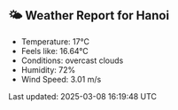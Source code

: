 <!-- WEATHER-START -->
## 🌤 Weather Report for Hanoi

- Temperature: 17°C
- Feels like: 16.64°C
- Conditions: overcast clouds
- Humidity: 72%
- Wind Speed: 3.01 m/s

Last updated: 2025-03-08 16:19:48 UTC
<!-- WEATHER-END -->
